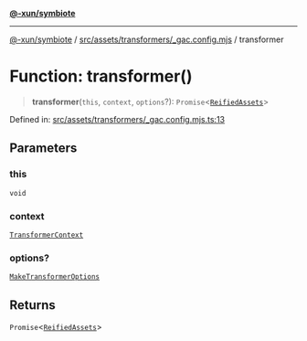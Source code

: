 [**@-xun/symbiote**](../../../../../README.md)

***

[@-xun/symbiote](../../../../../README.md) / [src/assets/transformers/\_gac.config.mjs](../README.md) / transformer

# Function: transformer()

> **transformer**(`this`, `context`, `options`?): `Promise`\<[`ReifiedAssets`](../../../type-aliases/ReifiedAssets.md)\>

Defined in: [src/assets/transformers/\_gac.config.mjs.ts:13](https://github.com/Xunnamius/symbiote/blob/77d17fb695645e232d8cbbf34928a6f01fd29047/src/assets/transformers/_gac.config.mjs.ts#L13)

## Parameters

### this

`void`

### context

[`TransformerContext`](../../../type-aliases/TransformerContext.md)

### options?

[`MakeTransformerOptions`](../../../type-aliases/MakeTransformerOptions.md)

## Returns

`Promise`\<[`ReifiedAssets`](../../../type-aliases/ReifiedAssets.md)\>
